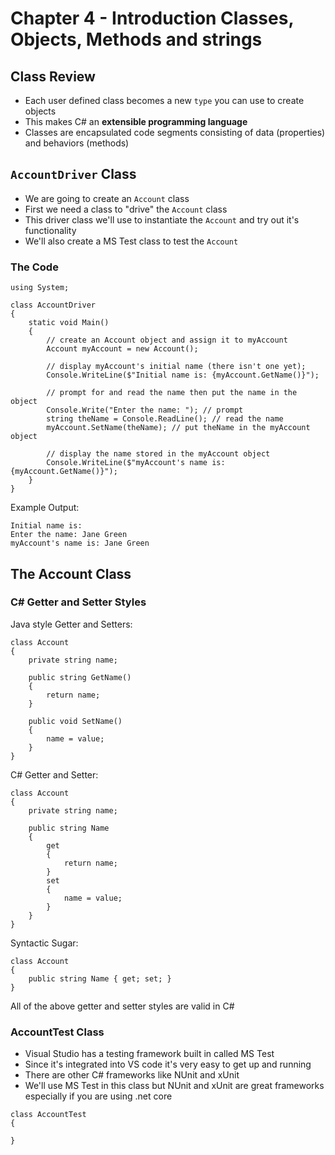 # Chapter 4 - Introduction Classes, Objects, Methods and strings #

## Class Review ##

* Each user defined class becomes a new `type` you can use to create objects
* This makes C# an **extensible programming language**
* Classes are encapsulated code segments consisting of data (properties) and behaviors (methods)

## `AccountDriver` Class ##

* We are going to create an `Account` class
* First we need a class to "drive" the `Account` class
* This driver class we'll use to instantiate the `Account` and try out it's functionality
* We'll also create a MS Test class to test the `Account`
  
### The Code ###

```[c#]
using System;

class AccountDriver
{
    static void Main()
    {
        // create an Account object and assign it to myAccount
        Account myAccount = new Account();

        // display myAccount's initial name (there isn't one yet);
        Console.WriteLine($"Initial name is: {myAccount.GetName()}");

        // prompt for and read the name then put the name in the object
        Console.Write("Enter the name: "); // prompt
        string theName = Console.ReadLine(); // read the name
        myAccount.SetName(theName); // put theName in the myAccount object

        // display the name stored in the myAccount object
        Console.WriteLine($"myAccount's name is: {myAccount.GetName()}");
    }
}
```

Example Output:

```[output]
Initial name is:
Enter the name: Jane Green
myAccount's name is: Jane Green
```

## The Account Class ##


### C# Getter and Setter Styles ###

Java style Getter and Setters:

```[c#]
class Account
{
    private string name;

    public string GetName()
    {
        return name;
    }

    public void SetName()
    {
        name = value;
    }
}
```

C# Getter and Setter:

```[c#]
class Account
{
    private string name;

    public string Name 
    { 
        get
        {
            return name;
        }
        set
        {
            name = value;
        }
    }
}
```

Syntactic Sugar:

```[c#]
class Account
{
    public string Name { get; set; }
}
```

All of the above getter and setter styles are valid in C#

### AccountTest Class ###

* Visual Studio has a testing framework built in called MS Test
* Since it's integrated into VS code it's very easy to get up and running
* There are other C# frameworks like NUnit and xUnit
* We'll use MS Test in this class but NUnit and xUnit are great frameworks especially if you are using .net core

```[c#]
class AccountTest
{
    
}
```